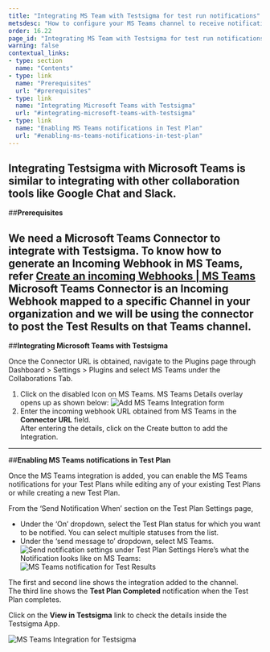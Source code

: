 ```yaml
---
title: "Integrating MS Team with Testsigma for test run notifications"
metsdesc: "How to configure your MS Teams channel to receive notifications about Test Results in real-time from Testsigma"
order: 16.22
page_id: "Integrating MS Team with Testsigma for test run notifications"
warning: false
contextual_links:
- type: section
  name: "Contents"
- type: link
  name: "Prerequisites"
  url: "#prerequisites"
- type: link
  name: "Integrating Microsoft Teams with Testsigma"
  url: "#integrating-microsoft-teams-with-testsigma"
- type: link
  name: "Enabling MS Teams notifications in Test Plan"
  url: "#enabling-ms-teams-notifications-in-test-plan"
---
```

Integrating Testsigma with Microsoft Teams is similar to integrating with other collaboration tools like Google Chat and Slack.
---
##**Prerequisites**

We need a Microsoft Teams Connector to integrate with Testsigma. To know how to generate an Incoming Webhook in MS Teams, refer [Create an incoming Webhooks | MS Teams](https://docs.microsoft.com/en-us/microsoftteams/platform/webhooks-and-connectors/how-to/add-incoming-webhook)<br>
Microsoft Teams Connector is an Incoming Webhook mapped to a specific Channel in your organization and we will be using the connector to post the Test Results on that Teams channel.
---
##**Integrating Microsoft Teams with Testsigma**

Once the Connector URL is obtained, navigate to the Plugins page through Dashboard > Settings > Plugins and select MS Teams under the Collaborations Tab.
   1. Click on the disabled Icon on MS Teams. MS Teams Details overlay opens up as shown below:
   ![Add MS Teams Integration form](https://docs.testsigma.com/images/microsoft-teams/plugins-ms-teams-add-integration-form.png)
   2. Enter the incoming webhook URL obtained from MS Teams in the **Connector URL** field.<br>
   After entering the details, click on the Create button to add the Integration.
---
##**Enabling MS Teams notifications in Test Plan**

Once the MS Teams integration is added, you can enable the MS Teams notifications for your Test Plans while editing any of your existing Test Plans or while creating a new Test Plan.

From the ‘Send Notification When’ section on the Test Plan Settings page,
 * Under the ‘On’ dropdown, select the Test Plan status for which you want to be notified. You can select multiple statuses from the list.
 * Under the ‘send message to’ dropdown, select MS Teams.
 ![Send notification settings under Test Plan Settings](https://docs.testsigma.com/images/microsoft-teams/create-edit-test-plan-send-notification-when.png)
 Here’s what the Notification looks like on MS Teams:
 ![MS Teams notification for Test Results](https://docs.testsigma.com/images/microsoft-teams/ms-teams-testsigma-notifications.png)

The first and second line shows the integration added to the channel.<br>
The third line shows the **Test Plan Completed** notification when the Test Plan completes.

Click on the **View in Testsigma** link to check the details inside the Testsigma App.

![MS Teams Integration for Testsigma](https://docs.testsigma.com/images/microsoft-teams/ms-teams-testsigma-integration.gif)

